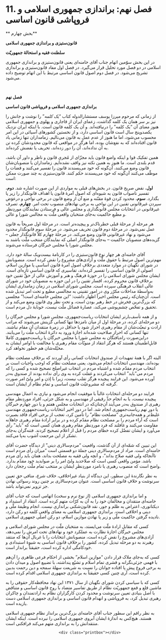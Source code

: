 # 11. فصل نهم: براندازی جمهوری اسلامی و فروپاشی قانون اساسی

                            

** بخش چهارم**

**قانون‌ستیزی و براندازی جمهوری اسلامی**

**سلطنت فقیه و استحالۀ جمهوریّت**

در این بخش سوّمین اتهام جناب آقای خامنه‌ای یعنی قانون‌ستیزی و براندازی جمهوری اسلامی در دو فصل مورد تحلیل قرار می‌گیرد. در فصل اول مفاد قانون‌ستیزی و براندازی تشریح می‌شود. در فصل دوم اصول قانون اساسی مرتبط با این اتهام توضیح داده می‌شود.

 

**فصل نهم**

**براندازی جمهوری اسلامی و فروپاشی قانون اساسی**

از زمانی که مرحوم میرزا یوسف مستشارالدوله کتاب “_یک کلمه_” را نوشت و جانش را نیز بر سر همان یک کلمه گذاشت، زعمای ایران از قاجاری و پهلوی و جمهوری اسلامی هنوز معنای آن “یک کلمه” را درنیافته‌اند. و آن یک کلمه قانون است. با اینکه ایران نزدیک یکصدوپنج سال است قانون اساسی دارد، و از نخستین کشورهای آسیائی در این امر محسوب می‌شود، اما ما هنوز از عدم عمل به قانون می‌نالیم. زمامداران تنها زمانی یاد قانون افتاده‌اند که به نفع‌شان بوده، اما هرگز در مواقعی که قانون محدودشان کرده تن به آن نداده‌اند، آن را دور زده‌اند، تحریف یا نقضش کرده‌اند.

همین تفکیک قوا و اینکه واضع قانون باید مجزّای از مُجریِ قانون و ناظر و داور آن باشد، قدم بلندی است. ما هنوز به همین نکته نیز واقف نشده‌ایم. زمامداران یا منصوبان‌شان قانون وضع می‌کنند، آن‌گونه که خود می‌پسندند قانون را تفسیر می‌کنند و قضات را موظّف می‌کنند آن‌گونه که خود می‌پسندند حکم کنند. قانون‌ستیزی به چند صورت ممکن است:

**اول**، نقض صریح قانون. در بخش‌های قبلی به مواردی از این صورت اشاره شد. **دوم**، تفسیر ناصواب قانون به شیوه‌ای که اصول آمرۀ قانون یا اهداف قانونگذار را زیر پا بگذارد. **سوم**، محدود کردن قوۀ مقنّنه و منع آن از وضع قانون در برخی نواحی و درعوَض سپردن غیرقانونی تقنین در این نواحی به برخی نهادهای منصوب تحت امر. **چهارم**، تصرف غیرقانونی در انتخابات مجلس قانونگذاری و مجلس عالی و فرستادن نمایندگان موردِنظر و مطیعِ حاکمیت به‌جای منتخبان واقعی ملّت به مجالس شورا و عالی.

هر مرحله از مرحلۀ قبلی خطرناک‌تر و پیچیده‌تر است. در مرحلۀ اول صریحاً به قانون عمل نمی‌شود. در مرحلۀ دوم قانون تحریف می‌شود. در مرحلۀ سوم قانونگذار محدود می‌شود و نهاد غیرقانونی قانون وضع می‌کند. در مرحلۀ چهارم کلاً قانونگذار جعلی – گزیده‌های منصوبان حاکمیت – به‌جای قانونگذار اصلی که نمایندگان منتخب ملّت باشند به مجلس شورا یا مجلس خبرگان فرستاده می‌شوند.

آقای خامنه‌ای هر چهار نوع قانون‌ستیزی را در کارنامۀ بیست‌ویک سالۀ خود دارد. مهم‌ترین اصول مرتبط با حقوق ملّت و آزادی‌های مشروع را نقض کرده است. منصوبانش در شورای نگهبان در موارد متعددی برخلافِ اصول آمرۀ قانون اساسی یا موازین اسلام، اصولی از قانون اساسی را تفسیر کرده‌اند، تفاسیری که قانون اساسیِ تازه‌ای است. ایشان مجلس شورای اسلامی را در حوزۀ فرهنگ و هنر و آموزش عالی از حقِّ تقنین خود برخلافِ قانون محروم کرده، افسار تقنین را در این حوزه به منصوبان خود در شورای عالی انقلاب فرهنگی سپرده است. مجلس شورای اسلامی در زمان زمامداری ایشان به‌واسطۀ مداخلات مکرّر وی در امور تقنینی به مجالسی مطیع و تحت امر تبدیل شده است. آن‌چنان‌که رئیس مجلس اخیراً اظهار داشت: “این مجلس خامنه‌ای است!” مجلسی که بزرگ‌ترین فخرش در خط رهبر بودن است، و تحت نظر وی قانون وضع می‌کند و از تحقیق و تفحّص چشم‌پوشی می‌کند، عصارۀ فضائل ملّت نیست، خونابۀ دل مردم است.

و از همه تأسف‌بارتر ایشان انتخابات ریاست‌جمهوری، مجلس شورا و مجلس خبرگان را دو مرحله‌ای کرده، در مرحلۀ اول از میان نامزدها تنها کسانی گزینش می‌شوند که مراتب ارادت و تبعیّت‌شان از مقام رهبری احراز شود یا حداقل در زمرۀ منتقدان آن مقام نباشند. تنها کسانی که احراز صلاحیت شده‌اند اجازۀ ورود به دائرۀ انتخاب ملّت را می‌یابند. دراین‌صورت راه‌یافتگان به مجلس شورا یا مجلس خبرگان یا ریاست‌جمهوری کاملا قابلِ‌اطمینان هستند که هرگز انتقاد از منویّات مقام رهبری یا مخالفت با اوامر ایشان به مخیّله‌شان هم خطور نخواهد کرد.

البته اگر با همۀ تمهیدات از صندوق انتخابات کسانی رأی آوردند که برخلافِ مصلحت نظام بوده‌اند، مهندسی انتخابات انجام می‌شود، یعنی مصلحت نظام که اوجب واجبات است بر انتخاب مردم مقدّم شده و اشتباه مردم در انتخاب غیر‌اصلح تصحیح شده و کسی را که مردم می‌”باید” انتخاب می‌کردند و غفلت کرده به وی رأی نداده بودند از صندوق به‌در آورده می‌شود. این فرایند پیچیده هرگز تقلب نیست، زیرا با إذن و امر ولیّ امر صورت گرفته که مشروعیّت قانون اساسی و تمام نظام از ایشان است.

فرایند دو مرحله‌ای انتخابات غالباً با موفقیت انجام می‌شود و نیازی به اعمال مهندسی پیچیده نیست، یا به انجام حدِّ رقیقی از مهندسی و به شکل جزئی، افراد موردِنظر مقام رهبری از صندوق به‌در می‌آیند آن‌چنان‌که در انتخابات مجلس هفتم و یا دورِ چهارم خبرگان یا دورِ نهم ریاست‌جمهوری انجام شد. اما در دورِ اخیر انتخابات ریاست‌جمهوری مهندسی غلیظ‌تر و همه‌جانبه‌تری “مصلحت نظام” را تأمین کرد، تعجب از برخی افراد فاقد بصیرت است که آراء مردم را بر مصلحت نظام مقدّم کرده و در برابر ارادۀ مقام رهبری جاهلانه مقاومت می‌کنند و غافلند که فرد موردِنظرِ مقام رهبری همان کسی است که “باید” رأی می‌آورد و ایشان تفضّل کرده خطای مردم را قبل از اعلام تصحیح کردند. فتنه‌گران به‌جای تشکر از این مرحمت آشوب به‌پا می‌کنند.

این تبیین که شمّه‌ای از آن گذشت، واقعیت “مردم‌سالاری دینی” از دیدگاه حضرت آقای خامنه‌ای است. مراد از مردم‌سالاری دینی جملۀ دو قسمتی است “میزان رأی مردم است تاآنجاکه ولی فقیه صلاح بداند”، و آنچه ولی فقیه به مصلحت بداند، همان باید رأی مردم باشد. مؤمن واقعی کسی است که صلاحدید ولیّ امر را بر صوابدید خود مقدّم بدارد. واضح است که منصوب رهبری یا نامزد موردِنظرِ ایشان بر منتخب تمام ملّت رجحان دارد.

به نظر نگارندۀ این سطور، این دیدگاه از بنیاد غیراخلاقی، خلاف شرع، منافی حقِ تعیین سرنوشت و خلافِ قانون اساسی است. عنوان مردم‌سالاری بر چنین روند رسوائی نهادن جز تزویر نمی‌تواند باشد.

و اما براندازی جمهوری اسلامی (از نوع نرم و سخت) اتهامی است که جناب آقای خامنه‌ای منتقدان و مخالفان خود را به آن به کرّات متهم کرده است. انتقاد از استبداد و دیکتاتوری، اعتراض به ظلم و جور، نقد قانون‌شکنی براندازی نیست. انجام وظیفۀ ملّی و دینی و اخلاقی است. براندازی جمهوری اسلامی به معنای واقعیِ کلمه دو رکن دارد، نادیده گرفتن حاکمیت ملّی و زیر پا نهادن موازین اسلام، دو رکن اصلی جمهوری اسلامی.

کسی که مقابل ارادۀ ملّت می‌ایستد، به منتخبان ملّت در مجلس شورای اسلامی و مجلس خبرگان اجازۀ نظارت به عملکرد خود و نهادهای تحت امرش را نمی‌دهد، آزادی‌های مشروع را نقض کرده است، منصوبانش انتخابات را با غربال آن‌ها که منتقد رهبرند به دو مرحله تبدیل کرده، کشور را برخلافِ قانون اساسی به شیوۀ استبدادی و خودکامگی اداره کرده است، حقیقتاً برانداز است.

کسی که به‌جای ملاک قرار دادن “موازین اسلام” بخشی از احکام فرعی ظاهری را آن‌هم با فهمی جزئی‌نگرانه و قشری تمام اسلام و تشیّع پنداشته، با تضییع اصول و میدان دادن به برخی فروع پیش پا افتاده جوانان را نسبت به شریعت سهلۀ سمحه و دین رحمت بدبین کرده است، آری چنین کسی حقیقتاً به براندازی جمهوری اسلامی اقدام کرده است.

کسی که با سیاسی کردن شورای نگهبان از سال ۱۳۷۱ این نهاد محافظه‌کار حقوقی را به ماشین قلع و قمع جمهوریّت نظام از طریق تفاسیر متضاد با روح قانون اساسی و متناقض با اصل بنیادی تعیین سرنوشت و محدود کردن کارگزاران نظام به ارادتمندان و چاکران رهبری تبدیل کرد، به فروپاشی و انهدام قانون اساسی و براندازی جمهوری اسلامی دست یازیده است.

به نظر راقم این سطور جناب آقای خامنه‌ای بزرگ‌ترین برانداز نظام جمهوری اسلامی هستند. هیچ‌کس به اندازۀ ایشان آبروی جمهوری اسلامی را نبرده است. اینکه ایشان منتقدانش را به براندازی متهم می‌کند فرافکنی است.

                            <div class="printbox"></div>

                        